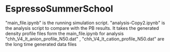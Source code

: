 # EspressoSummerSchool
"main_file.ipynb" is the running simulation script.
"analysis-Copy2.ipynb" is the analysis script to compare with the PB results. It takes the generated density profile files form the main_file.ipynb for analysis  
"chh_V4_lt_anion_profile_N50.dat" , "chh_V4_lt_cation_profile_N50.dat" are the long time generated data files 
     
